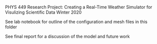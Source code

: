 PHYS 449 Research Project: Creating a Real-Time Weather Simulator for Visulizing Scientific Data
Winter 2020

See lab notebook for outline of the configuration and mesh files in this folder

See final report for a discussion of the model and future work
